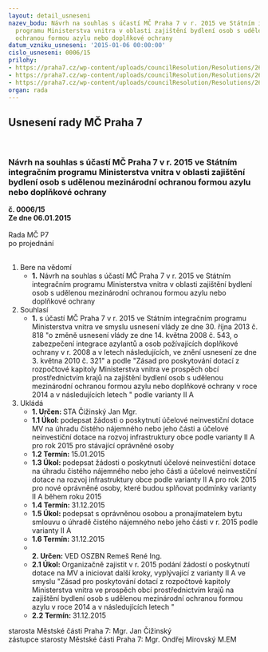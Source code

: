 ```yaml
---
layout: detail_usneseni
nazev_bodu: Návrh na souhlas s účastí MČ Praha 7 v r. 2015 ve Státním integračním
  programu Ministerstva vnitra v oblasti zajištění bydlení osob s udělenou mezinárodní
  ochranou formou azylu nebo doplňkové ochrany
datum_vzniku_usneseni: '2015-01-06 00:00:00'
cislo_usneseni: 0006/15
prilohy:
- https://praha7.cz/wp-content/uploads/councilResolution/Resolutions/26842/2-15-%c4%8d._1_z%c3%a1sady_2015.doc
- https://praha7.cz/wp-content/uploads/councilResolution/Resolutions/26842/2-15-%c4%8d._2_%c5%be%c3%a1dost_obce.doc
- https://praha7.cz/wp-content/uploads/councilResolution/Resolutions/26842/2-15-%c4%8d._3_vzor_smlouvy.doc
organ: rada
---
```

<div id="ucUsn_pList" class="usn">
	<span><h2>Usnesení rady MČ Praha 7 </h2>
<br></span><div class="standBody">
<span><h3>Návrh na souhlas s účastí MČ Praha 7 v r. 2015 ve Státním integračním programu Ministerstva vnitra v oblasti zajištění bydlení osob s udělenou mezinárodní ochranou formou azylu nebo doplňkové ochrany</h3></span><div class="center">
		<strong>č. 0006/15</strong><br>
	</div>
<div class="center">
		<strong>Ze dne 06.01.2015</strong><br><br>
	</div>Rada MČ P7<br> po projednání<br><br><ol>
<li>Bere na vědomí<ul><li>
<strong>1.</strong> Návrh na souhlas s účastí MČ Praha 7 v r. 2015 ve Státním integračním programu Ministerstva vnitra v oblasti zajištění bydlení osob s udělenou mezinárodní ochranou formou azylu nebo doplňkové ochrany</li></ul>
</li>
<li>Souhlasí<ul><li>
<strong>1.</strong> s účastí MČ Praha 7 v r. 2015 ve Státním integračním programu Ministerstva vnitra ve smyslu usnesení vlády ze dne 30. října 2013 č. 818 "o změně usnesení vlády ze dne 14. května 2008 č. 543, o zabezpečení integrace azylantů a osob požívajících doplňkové ochrany v r. 2008 a v letech následujících, ve znění usnesení ze dne 3. května 2010 č. 321" a podle "Zásad pro poskytování dotací  z rozpočtové kapitoly Ministerstva vnitra ve prospěch obcí prostřednictvím krajů na zajištění bydlení osob s udělenou mezinárodní ochranou formou azylu nebo doplňkové ochrany v roce 2014 a v následujících letech " podle varianty II A</li></ul>
</li>
<li>Ukládá<ul>
<li>
<strong>1. Určen: </strong>STA Čižinský Jan Mgr.</li>
<li>
<strong>1.1 Úkol: </strong>podepsat žádosti o poskytnutí účelové neinvestiční dotace MV na úhradu čistého nájemného nebo jeho části a účelové neinvestiční dotace na rozvoj infrastruktury obce podle varianty II A pro rok 2015 pro stávající  oprávněné osoby</li>
<li>
<strong>1.2 Termín: </strong>15.01.2015</li>
<li>
<strong>1.3 Úkol: </strong>podepsat žádosti o poskytnutí účelové neinvestiční dotace na úhradu čistého nájemného nebo jeho části a účelové neinvestiční dotace na rozvoj infrastruktury obce podle varianty II A pro rok 2015 pro nové oprávněné osoby, které budou splňovat podmínky varianty II A během roku 2015</li>
<li>
<strong>1.4 Termín: </strong>31.12.2015</li>
<li>
<strong>1.5 Úkol: </strong>podepsat s oprávněnou osobou a pronajímatelem bytu smlouvu o úhradě čistého nájemného nebo jeho části v r. 2015 podle varianty II A</li>
<li>
<strong>1.6 Termín: </strong>31.12.2015</li>
<li>
<strong><br>2. Určen: </strong>VED OSZBN Remeš René Ing.</li>
<li>
<strong>2.1 Úkol: </strong>Organizačně zajistit v r. 2015 podání žádostí o poskytnutí dotace na MV a iniciovat další kroky, vyplývající z varianty II A ve smyslu "Zásad pro poskytování dotací z rozpočtové kapitoly Ministerstva vnitra ve prospěch obcí prostřednictvím krajů na zajištění bydlení osob s udělenou mezinárodní ochranou formou azylu v roce 2014 a v následujících letech " </li>
<li>
<strong>2.2 Termín: </strong>31.12.2015</li>
</ul>
</li>
</ol>starosta Městské části Praha 7: Mgr. Jan Čižinský<br>zástupce starosty Městské části Praha 7: Mgr. Ondřej Mirovský M.EM 
</div>
</div>